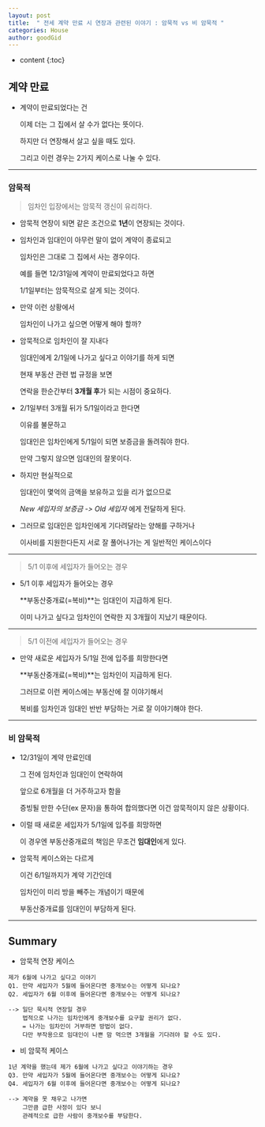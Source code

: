 ```yaml
---
layout: post
title:  " 전세 계약 만료 시 연장과 관련된 이야기 : 암묵적 vs 비 암묵적 "
categories: House
author: goodGid
---
```

* content
{:toc}

## 계약 만료

* 계약이 만료되었다는 건 

  이제 더는 그 집에서 살 수가 없다는 뜻이다.

  하지만 더 연장해서 살고 싶을 때도 있다.

  그리고 이런 경우는 2가지 케이스로 나눌 수 있다.

---



### 암묵적

> 임차인 입장에서는 암묵적 갱신이 유리하다.

* 암묵적 연장이 되면 같은 조건으로 **1년**이 연장되는 것이다.

* 임차인과 임대인이 아무런 말이 없이 계약이 종료되고

  임차인은 그대로 그 집에서 사는 경우이다.

  예를 들면 12/31일에 계약이 만료되었다고 하면

  1/1일부터는 암묵적으로 살게 되는 것이다.

* 만약 이런 상황에서 

  임차인이 나가고 싶으면 어떻게 해야 할까?

* 암묵적으로 임차인이 잘 지내다

  임대인에게 2/1일에 나가고 싶다고 이야기를 하게 되면

  현재 부동산 관련 법 규정을 보면 
  
  연락을 한순간부터 **3개월 후**가 되는 시점이 중요하다.

* 2/1일부터 3개월 뒤가 5/1일이라고 한다면

  이유를 불문하고 

  임대인은 임차인에게 5/1일이 되면 보증금을 돌려줘야 한다. 

  만약 그렇지 않으면 임대인의 잘못이다.

* 하지만 현실적으로 

  임대인이 몇억의 금액을 보유하고 있을 리가 없으므로 

  *New 세입자의 보증금 -> Old 세입자* 에게 전달하게 된다.

* 그러므로 임대인은 임차인에게 기다려달라는 양해를 구하거나

  이사비를 지원한다든지 서로 잘 풀어나가는 게 일반적인 케이스이다

---

> 5/1 이후에 세입자가 들어오는 경우

* 5/1 이후 세입자가 들어오는 경우 

  **부동산중개료(=복비)**는 임대인이 지급하게 된다.

  이미 나가고 싶다고 임차인이 연락한 지 3개월이 지났기 때문이다.

---

> 5/1 이전에 세입자가 들어오는 경우

* 만약 새로운 세입자가 5/1일 전에 입주를 희망한다면

  **부동산중개료(=복비)**는 임차인이 지급하게 된다.

  그러므로 이런 케이스에는 부동산에 잘 이야기해서

  복비를 임차인과 임대인 반반 부담하는 거로 잘 이야기해야 한다.


---

### 비 암묵적

* 12/31일이 계약 만료인데

  그 전에 임차인과 임대인이 연락하여 

  앞으로 6개월을 더 거주하고자 함을

  증빙될 만한 수단(ex 문자)을 통하여 합의했다면 이건 암묵적이지 않은 상황이다.

* 이럴 때 새로운 세입자가 5/1일에 입주를 희망하면

  이 경우엔 부동산중개료의 책임은 무조건 **임대인**에게 있다.

* 암묵적 케이스와는 다르게 

  이건 6/1일까지가 계약 기간인데

  임차인이 미리 방을 빼주는 개념이기 때문에 

  부동산중개료를 임대인이 부담하게 된다.

---

## Summary

* 암묵적 연장 케이스

``` 
제가 6월에 나가고 싶다고 이야기
Q1. 만약 세입자가 5월에 들어온다면 중개보수는 어떻게 되나요?
Q2. 세입자가 6월 이후에 들어온다면 중개보수는 어떻게 되나요?

--> 일단 묵시적 연장일 경우 
    법적으로 나가는 임차인에게 중개보수를 요구할 권리가 없다.
    = 나가는 임차인이 거부하면 방법이 없다.
    다만 부작용으로 임대인이 나쁜 맘 먹으면 3개월을 기다려야 할 수도 있다.
```

* 비 암묵적 케이스

```
1년 계약을 했는데 제가 6월에 나가고 싶다고 이야기하는 경우
Q3. 만약 세입자가 5월에 들어온다면 중개보수는 어떻게 되나요?
Q4. 세입자가 6월 이후에 들어온다면 중개보수는 어떻게 되나요?

--> 계약을 못 채우고 나가면 
    그만큼 급한 사정이 있다 보니 
    관례적으로 급한 사람이 중개보수를 부담한다.
```